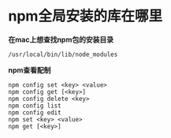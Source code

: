 # npm全局安装的库在哪里

**在mac上想查找npm包的安装目录**

```
/usr/local/bin/lib/node_modules
```



**npm查看配制**

```
npm config set <key> <value>
npm config get [<key>]
npm config delete <key>
npm config list
npm config edit
npm set <key> <value>
npm get [<key>]
```



